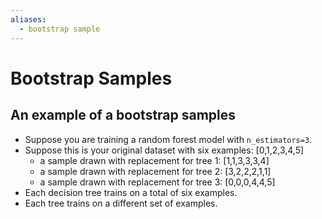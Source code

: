 ```yaml
---
aliases:
  - bootstrap sample
---
```

# Bootstrap Samples
## An example of a bootstrap samples
- Suppose you are training a random forest model with `n_estimators=3`. 
- Suppose this is your original dataset with six examples: [0,1,2,3,4,5]
    - a sample drawn with replacement for tree 1: [1,1,3,3,3,4]
    - a sample drawn with replacement for tree 2: [3,2,2,2,1,1]
    - a sample drawn with replacement for tree 3: [0,0,0,4,4,5]
- Each decision tree trains on a total of six examples.
- Each tree trains on a different set of examples. 
